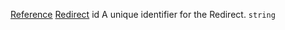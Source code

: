[Reference](https://www.framer.com/developers/reference)
[Redirect](https://www.framer.com/developers/reference/plugins-redirect)
id
A unique identifier for the Redirect.
`string`
